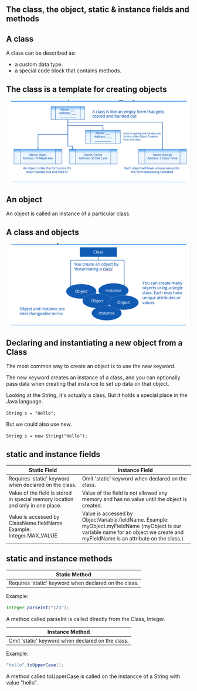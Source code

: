 ## The class, the object, static & instance fields and methods

## A class
A class can be described as:
- a custom data type.
- a special code block that contains methods.

## The class is a template for creating objects
![1_class.png](1_class.png)

## An object
An object is called an instance of a particular class.

## A class and objects
![2_object.png](2_object.png)

## Declaring and instantiating a new object from a Class
The most common way to create an object is to use the new keyword.

The new keyword creates an instance of a class, and you can optionally pass data when creating that instance to set up data on that object.

Looking at the String, it's actually a class, But it holds a special place in the Java language.

<code>String s = "Hello";</code>

But we could also use new.

<code>String s = new String("Hello");</code>

## static and instance fields
| Static Field | Instance Field |
| -- | -- |
| Requires 'static' keyword when declared on the class. | Omit 'static' keyword when declared on the class. |
| Value of the field is stored in special memory location and only in one place. | Value of the field is not allowed any memory and has no value until the object is created. |
| Value is accessed by ClassName.fieldName Example: Integer.MAX_VALUE | Value is accessed by ObjectVariable.fieldName. Example: myObject.myFieldName (myObject is our variable name for an object we create and myFieldName is an attribute on the class.) |

## static and instance methods
| Static Method |
| -- |
| Requires 'static' keyword when declared on the class. |

Example:
```java
Integer.parseInt("123");
```
A method called parseInt is called directly from the Class, Integer.

| Instance Method |
| -- |
| Omit 'static' keyword when declared on the class. |

Example:
```java
"hello".toUpperCase();
```
A method called toUpperCase is called on the instancce of a String with value "hello".